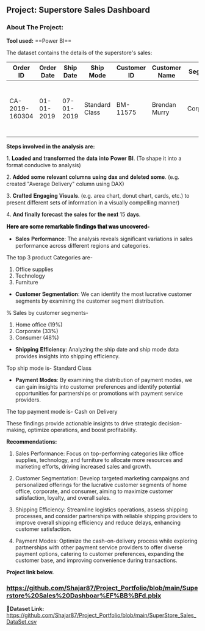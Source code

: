 ## Project: Superstore Sales Dashboard
### About The Project:
**Tool used:** ==Power BI==

The dataset contains the details of the superstore's sales:

| Order ID       | Order Date  | Ship Date   | Ship Mode       | Customer ID | Customer Name | Segment   | Country        | City         | State      | Region | Product ID    | Category    | Sub-Category | Product Name                                         | Sales | Quantity | Profit | Returns | Payment Mode |
|----------------|-------------|-------------|-----------------|-------------|---------------|-----------|----------------|--------------|------------|--------|---------------|--------------|--------------|------------------------------------------------------|-------|----------|--------|---------|--------------|
| CA-2019-160304 | 01-01-2019  | 07-01-2019  | Standard Class  | BM-11575    | Brendan Murry | Corporate | United States | Gaithersburg | Maryland   | East   | FUR-BO-10004709| Furniture   | Bookcases    | Bush Westfield Collection Bookcases/ Medium Cherry Finish | 73.94 | 1        | 28.27  | 0       | Online       |


**Steps involved in the analysis are:**

1️. 𝐋𝐨𝐚𝐝𝐞𝐝 𝐚𝐧𝐝 𝐭𝐫𝐚𝐧𝐬𝐟𝐨𝐫𝐦𝐞𝐝 𝐭𝐡𝐞 𝐝𝐚𝐭𝐚 𝐢𝐧𝐭𝐨 𝐏𝐨𝐰𝐞𝐫 𝐁𝐈.
(To shape it into a format conducive to analysis)

2️. 𝐀𝐝𝐝𝐞𝐝 𝐬𝐨𝐦𝐞 𝐫𝐞𝐥𝐞𝐯𝐚𝐧𝐭 𝐜𝐨𝐥𝐮𝐦𝐧𝐬 𝐮𝐬𝐢𝐧𝐠 𝐝𝐚𝐱 𝐚𝐧𝐝 𝐝𝐞𝐥𝐞𝐭𝐞𝐝 𝐬𝐨𝐦𝐞.
(e.g. created "Average Delivery" column using DAX)

3️. 𝐂𝐫𝐚𝐟𝐭𝐞𝐝 𝐄𝐧𝐠𝐚𝐠𝐢𝐧𝐠 𝐕𝐢𝐬𝐮𝐚𝐥𝐬.
(e.g. area chart, donut chart, cards, etc.) to present different sets of information in a visually compelling manner)

4️. 𝐀𝐧𝐝 𝐟𝐢𝐧𝐚𝐥𝐥𝐲 𝐟𝐨𝐫𝐞𝐜𝐚𝐬𝐭 𝐭𝐡𝐞 𝐬𝐚𝐥𝐞𝐬 𝐟𝐨𝐫 𝐭𝐡𝐞 𝐧𝐞𝐱𝐭 15 𝐝𝐚𝐲𝐬.




**𝐇𝐞𝐫𝐞 𝐚𝐫𝐞 𝐬𝐨𝐦𝐞 𝐫𝐞𝐦𝐚𝐫𝐤𝐚𝐛𝐥𝐞 𝐟𝐢𝐧𝐝𝐢𝐧𝐠𝐬 𝐭𝐡𝐚𝐭 𝐰𝐚𝐬 𝐮𝐧𝐜𝐨𝐯𝐞𝐫𝐞𝐝-**

- 𝐒𝐚𝐥𝐞𝐬 𝐏𝐞𝐫𝐟𝐨𝐫𝐦𝐚𝐧𝐜𝐞: The analysis reveals significant variations in sales performance across different regions and categories.

The top 3 product Categories are-
1. Office supplies
2. Technology
3. Furniture

- 𝐂𝐮𝐬𝐭𝐨𝐦𝐞𝐫 𝐒𝐞𝐠𝐦𝐞𝐧𝐭𝐚𝐭𝐢𝐨𝐧: We can identify the most lucrative customer segments by examining the customer segment distribution.

% Sales by customer segments-
1. Home office (19%)
2. Corporate (33%)
3. Consumer (48%)

- 𝐒𝐡𝐢𝐩𝐩𝐢𝐧𝐠 𝐄𝐟𝐟𝐢𝐜𝐢𝐞𝐧𝐜𝐲: Analyzing the ship date and ship mode data provides insights into shipping efficiency.

Top ship mode is-
Standard Class

- 𝐏𝐚𝐲𝐦𝐞𝐧𝐭 𝐌𝐨𝐝𝐞𝐬: By examining the distribution of payment modes, we can gain insights into customer preferences and identify potential opportunities for partnerships or promotions with payment service providers.

The top payment mode is-
Cash on Delivery


These findings provide actionable insights to drive strategic decision-making, optimize operations, and boost profitability.

**Recommendations:**

1. Sales Performance: Focus on top-performing categories like office supplies, technology, and furniture to allocate more resources and marketing efforts, driving increased sales and growth.
 
2. Customer Segmentation: Develop targeted marketing campaigns and personalized offerings for the lucrative customer segments of home office, corporate, and consumer, aiming to maximize customer satisfaction, loyalty, and overall sales.

3. Shipping Efficiency: Streamline logistics operations, assess shipping processes, and consider partnerships with reliable shipping providers to improve overall shipping efficiency and reduce delays, enhancing customer satisfaction.

4. Payment Modes: Optimize the cash-on-delivery process while exploring partnerships with other payment service providers to offer diverse payment options, catering to customer preferences, expanding the customer base, and improving convenience during transactions.

   
**Project link below.**
### https://github.com/Shajar87/Project_Portfolio/blob/main/Superstore%20Sales%20Dashboar%EF%BB%BFd.pbix

**🔗Dataset Link:** https://github.com/Shajar87/Project_Portfolio/blob/main/SuperStore_Sales_DataSet.csv
